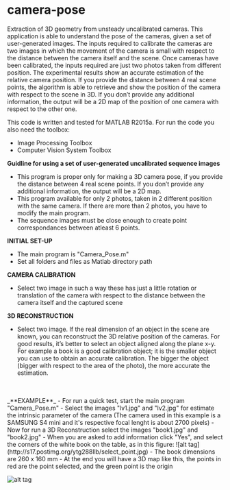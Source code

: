 # camera-pose
Extraction of 3D geometry from unsteady uncalibrated cameras.
This application is able to understand the pose of the cameras, given a set of user-generated images.
The inputs required to calibrate the cameras are two images in which the movement of the camera is small with respect to the distance between the camera itself and the scene. Once cameras have been calibrated, the inputs required are just
two photos taken from different position. The experimental results show an accurate
estimation of the relative camera position. If you provide the distance between 4 real scene
points, the algorithm is able to retrieve and show the position of the camera with respect to
the scene in 3D. If you don’t provide any additional information, the output will be a 2D map
of the position of one camera with respect to the other one.

This code is written and tested for MATLAB R2015a. For run the code you also need the toolbox:
- Image Processing Toolbox
- Computer Vision System Toolbox


**Guidline for using a set of user-generated uncalibrated sequence images**  
- This program is proper only for making a 3D camera pose, if you provide the distance between 4 real scene
points. If you don’t provide any additional information, the output will be a 2D map.
- This program available for only 2 photos, taken in 2 different position with the same camera. 
If there are more than 2 photos, you have to modify the main program.
- The sequence images must be close enough to create point correspondances between atleast 6 points.



**INITIAL SET-UP**  
- The main program is "Camera_Pose.m"
- Set all folders and files as Matlab directory path

**CAMERA CALIBRATION**  
- Select two image in such a way these has just a little rotation or translation of the camera with respect to the distance between the camera itself and the captured scene

**3D RECONSTRUCTION**  
- Select two image. If the real dimension of an object in the scene are known, you can reconstruct the 3D relative position of the cameras. For good results, it’s better to select an object aligned along the plane x-y. For example a book is a good calibration object; it is the smaller object you can use to obtain an accurate calibration. The bigger the object (bigger with respect to the area of the photo), the more accurate the estimation.

<br />
<br />
_**EXAMPLE**_  
- For run a quick test, start the main program "Camera_Pose.m"
- Select the images "lv1.jpg" and "lv2.jpg" for estimate the intrinsic parameter of the camera  (The camera used in this example is a SAMSUNG S4 mini and it's respective focal lenght is about 2700 pixels)
- Now for run a 3D Reconstruction select the images "book1.jpg" and "book2.jpg"
- When you are asked to add information click "Yes", and select the corners of the white book on the table, as in this figure:
![alt tag](http://s17.postimg.org/ytg288llb/select_point.jpg)
- The book dimensions are 260 x 160 mm
- At the end you will have a 3D map like this, the points in red are the point selected, and the green point is the origin

![alt tag](http://s17.postimg.org/yfeq8n1hr/results.jpg)
